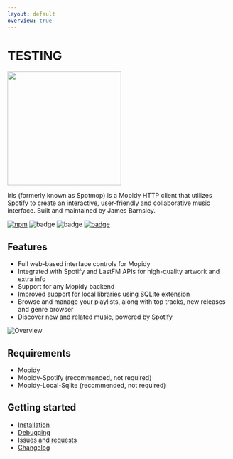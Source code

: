 ```yaml
---
layout: default
overview: true
---
```

# TESTING
<img src="https://raw.githubusercontent.com/jaedb/iris/master/src/assets/logo.png" width="256" />

Iris (formerly known as Spotmop) is a Mopidy HTTP client that utilizes Spotify to create an interactive, user-friendly and collaborative music interface. Built and maintained by James Barnsley.

[![npm](https://img.shields.io/npm/v/mopidy-iris.svg?style=flat-square)]()
![badge](https://img.shields.io/pypi/v/mopidy-iris.svg?style=flat-square)
![badge](https://img.shields.io/badge/unique_monthly_users-4,000+-brightgreen.svg?style=flat-square)
[![badge](https://img.shields.io/badge/donate-paypal-blue.svg?style=flat-square)](https://www.paypal.com/cgi-bin/webscr?cmd=_donations&business=james%40barnsley%2enz&lc=NZ&item_name=James%20Barnsley&currency_code=USD&bn=PP%2dDonationsBF%3abtn_donate_LG%2egif%3aNonHosted)

## Features

* Full web-based interface controls for Mopidy
* Integrated with Spotify and LastFM APIs for high-quality artwork and extra info
* Support for any Mopidy backend
* Improved support for local libraries using SQLite extension
* Browse and manage your playlists, along with top tracks, new releases and genre browser
* Discover new and related music, powered by Spotify

![Overview](https://raw.githubusercontent.com/jaedb/iris/master/screenshot.jpg)


## Requirements

* Mopidy
* Mopidy-Spotify (recommended, not required)
* Mopidy-Local-Sqlite (recommended, not required)

## Getting started

* [Installation](https://github.com/jaedb/Iris/wiki/Getting-started#installing)
* [Debugging](https://github.com/jaedb/Iris/wiki/Advanced#debugging)
* [Issues and requests](https://github.com/jaedb/Iris/wiki/Support#before-you-log-an-issue)
* [Changelog](https://github.com/jaedb/iris/releases)
